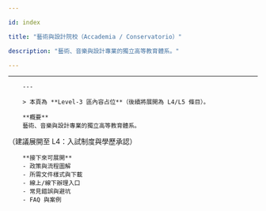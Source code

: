 ---
id: index
title: "藝術與設計院校（Accademia / Conservatorio）"
description: "藝術、音樂與設計專業的獨立高等教育體系。"
---

---
        ---

        > 本頁為 **Level‑3 區內容占位**（後續將展開為 L4/L5 條目）。

        **概要**
        藝術、音樂與設計專業的獨立高等教育體系。
（建議展開至 L4：入試制度與學歷承認）

        **接下來可展開**
        - 政策與流程圖解
        - 所需文件樣式與下載
        - 線上/線下辦理入口
        - 常見錯誤與避坑
        - FAQ 與案例
